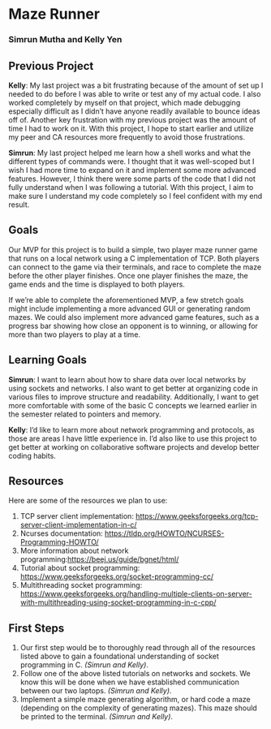 # Maze Runner
### Simrun Mutha and Kelly Yen

## Previous Project
**Kelly**: My last project was a bit frustrating because of the amount of set up I needed to do before I was able to write or test any of my actual code. I also worked completely by myself on that project, which made debugging especially difficult as I didn’t have anyone readily available to bounce ideas off of. Another key frustration with my previous project was the amount of time I had to work on it. With this project, I hope to start earlier and utilize my peer and CA resources more frequently to avoid those frustrations. 

**Simrun**: My last project helped me learn how a shell works and what the different types of commands were. I thought that it was well-scoped but I wish I had more time to expand on it and implement some more advanced features. However, I think there were some parts of the code that I did not fully understand when I was following a tutorial. With this project, I aim to make sure I understand my code completely so I feel confident with my end result. 

## Goals
Our MVP for this project is to build a simple, two player maze runner game that runs on a local network using a C implementation of TCP. Both players can connect to the game via their terminals, and race to complete the maze before the other player finishes. Once one player finishes the maze, the game ends and the time is displayed to both players. 

If we’re able to complete the aforementioned MVP, a few stretch goals might include implementing a more advanced GUI or generating random mazes. We could also implement more advanced game features, such as a progress bar showing how close an opponent is to winning, or allowing for more than two players to play at a time. 


## Learning Goals
**Simrun**: I want to learn about how to share data over local networks by using sockets and networks. I also want to get better at organizing code in various files to improve structure and readability. Additionally, I want to get more comfortable with some of the basic C concepts we learned earlier in the semester related to pointers and memory.

**Kelly**: I’d like to learn more about network programming and protocols, as those are areas I have little experience in. I’d also like to use this project to get better at working on collaborative software projects and develop better coding habits. 


## Resources
Here are some of the resources we plan to use:
1. TCP server client implementation: https://www.geeksforgeeks.org/tcp-server-client-implementation-in-c/
2. Ncurses documentation: https://tldp.org/HOWTO/NCURSES-Programming-HOWTO/
3. More information about network programming:https://beej.us/guide/bgnet/html/
4. Tutorial about socket programming: https://www.geeksforgeeks.org/socket-programming-cc/
5. Multithreading socket programming: https://www.geeksforgeeks.org/handling-multiple-clients-on-server-with-multithreading-using-socket-programming-in-c-cpp/


## First Steps
1. Our first step would be to thoroughly read through all of the resources listed above to gain a foundational understanding of socket programming in C. *(Simrun and Kelly)*.
2. Follow one of the above listed tutorials on networks and sockets. We know this will be done when we have established communication between our two laptops. *(Simrun and Kelly)*.
3. Implement a simple maze generating algorithm, or hard code a maze (depending on the complexity of generating mazes). This maze should be printed to the terminal. *(Simrun and Kelly)*. 

